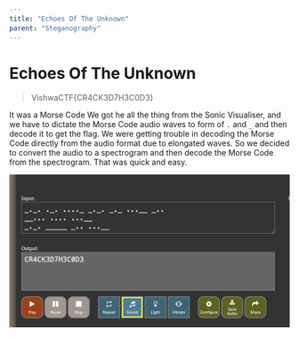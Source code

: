 ```yaml
---
title: "Echoes Of The Unknown"
parent: "Steganography"
---
```


# Echoes Of The Unknown

> VishwaCTF{CR4CK3D7H3C0D3}

It was a Morse Code 
We got he all the thing from the Sonic Visualiser, and we have to dictate the Morse Code audio waves to form of `.` and `_` and then decode it to get the flag. We were getting trouble in decoding the Morse Code directly from the audio format due to elongated waves. So we decided to convert the audio to a spectrogram and then decode the Morse Code from the spectrogram. That was quick and easy.

![alt text](decode_morse.png)